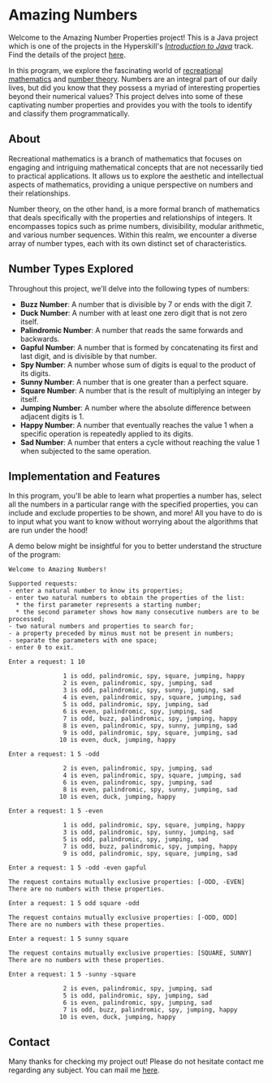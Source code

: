 # Amazing Numbers

Welcome to the Amazing Number Properties project! This is a Java project which is one of the projects in the
Hyperskill's <a href="https://hyperskill.org/tracks/8"><i>Introduction to Java</i></a> track. Find the details of the project 
<a href="https://hyperskill.org/projects/184?track=8">here</a>.

In this program, we explore the fascinating world of <a href="https://en.wikipedia.org/wiki/Recreational_mathematics">recreational mathematics</a> and 
<a href="https://en.wikipedia.org/wiki/Number_theory">number theory</a>. 
Numbers are an integral part of our daily lives, but did you know that they possess a myriad of interesting properties beyond their numerical values? 
This project delves into some of these captivating number properties and provides you with the tools to identify and classify them programmatically.

## About

Recreational mathematics is a branch of mathematics that focuses on engaging and intriguing mathematical concepts that are not necessarily tied to practical applications. 
It allows us to explore the aesthetic and intellectual aspects of mathematics, providing a unique perspective on numbers and their relationships.

Number theory, on the other hand, is a more formal branch of mathematics that deals specifically with the properties and relationships of integers. 
It encompasses topics such as prime numbers, divisibility, modular arithmetic, and various number sequences. Within this realm, we encounter a diverse array of number types, 
each with its own distinct set of characteristics.

## Number Types Explored

Throughout this project, we'll delve into the following types of numbers:

- **Buzz Number**: A number that is divisible by 7 or ends with the digit 7.
- **Duck Number**: A number with at least one zero digit that is not zero itself.
- **Palindromic Number**: A number that reads the same forwards and backwards.
- **Gapful Number**: A number that is formed by concatenating its first and last digit, and is divisible by that number.
- **Spy Number**: A number whose sum of digits is equal to the product of its digits.
- **Sunny Number**: A number that is one greater than a perfect square.
- **Square Number**: A number that is the result of multiplying an integer by itself.
- **Jumping Number**: A number where the absolute difference between adjacent digits is 1.
- **Happy Number**: A number that eventually reaches the value 1 when a specific operation is repeatedly applied to its digits.
- **Sad Number**: A number that enters a cycle without reaching the value 1 when subjected to the same operation.

## Implementation and Features

In this program, you'll be able to learn what properties a number has, select all the numbers 
in a particular range with the specified properties, you can include and exclude properties to be shown, and more! All you have to do is to input what you want
to know without worrying about the algorithms that are run under the hood!

A demo below might be insightful for you to better understand the structure of the program:

```
Welcome to Amazing Numbers!

Supported requests:
- enter a natural number to know its properties;
- enter two natural numbers to obtain the properties of the list:
  * the first parameter represents a starting number;
  * the second parameter shows how many consecutive numbers are to be processed;
- two natural numbers and properties to search for;
- a property preceded by minus must not be present in numbers;
- separate the parameters with one space;
- enter 0 to exit.

Enter a request: 1 10

               1 is odd, palindromic, spy, square, jumping, happy
               2 is even, palindromic, spy, jumping, sad
               3 is odd, palindromic, spy, sunny, jumping, sad
               4 is even, palindromic, spy, square, jumping, sad
               5 is odd, palindromic, spy, jumping, sad
               6 is even, palindromic, spy, jumping, sad
               7 is odd, buzz, palindromic, spy, jumping, happy
               8 is even, palindromic, spy, sunny, jumping, sad
               9 is odd, palindromic, spy, square, jumping, sad
              10 is even, duck, jumping, happy

Enter a request: 1 5 -odd

               2 is even, palindromic, spy, jumping, sad
               4 is even, palindromic, spy, square, jumping, sad
               6 is even, palindromic, spy, jumping, sad
               8 is even, palindromic, spy, sunny, jumping, sad
              10 is even, duck, jumping, happy

Enter a request: 1 5 -even

               1 is odd, palindromic, spy, square, jumping, happy
               3 is odd, palindromic, spy, sunny, jumping, sad
               5 is odd, palindromic, spy, jumping, sad
               7 is odd, buzz, palindromic, spy, jumping, happy
               9 is odd, palindromic, spy, square, jumping, sad

Enter a request: 1 5 -odd -even gapful

The request contains mutually exclusive properties: [-ODD, -EVEN]
There are no numbers with these properties.

Enter a request: 1 5 odd square -odd

The request contains mutually exclusive properties: [-ODD, ODD]
There are no numbers with these properties.

Enter a request: 1 5 sunny square

The request contains mutually exclusive properties: [SQUARE, SUNNY]
There are no numbers with these properties.

Enter a request: 1 5 -sunny -square

               2 is even, palindromic, spy, jumping, sad
               5 is odd, palindromic, spy, jumping, sad
               6 is even, palindromic, spy, jumping, sad
               7 is odd, buzz, palindromic, spy, jumping, happy
              10 is even, duck, jumping, happy
```

## Contact

Many thanks for checking my project out! Please do not hesitate contact me regarding any subject. You can mail me
<a href="mailto:leventpolat408@gmail.com">here</a>.
